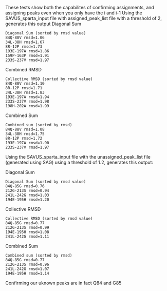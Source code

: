 These tests show both the capabilites of confirming assignments, and assigning peaks even when you only have the i and i-1
Using the SAVUS_sparta_input file with assigned_peak_list file with a threshold of 2, generates this output
Diagonal Sum
```
Diagonal Sum (sorted by rmsd value)
84Q-88V rmsd=1.06
34L-38H rmsd=1.67
8R-12P rmsd=1.73
193E-197A rmsd=1.86
159P-163P rmsd=1.91
233S-237V rmsd=1.97
```
Combined RMSD
```
Collective RMSD (sorted by rmsd value)
84Q-88V rmsd=1.10
8R-12P rmsd=1.71
34L-38H rmsd=1.83
193E-197A rmsd=1.94
233S-237V rmsd=1.98
198H-202A rmsd=1.99
```
Combined Sum
```
Combined sum (sorted by rmsd)
84Q-88V rmsd=1.08
34L-38H rmsd=1.75
8R-12P rmsd=1.72
193E-197A rmsd=1.90
233S-237V rmsd=1.97
```

Using the SAVUS_sparta_input file with the unassigned_peak_list file (generated using SAG) using a threshold of 1.2, generates this output:

Diagonal Sum
```
Diagonal Sum (sorted by rmsd value)
84Q-85G rmsd=0.76
212G-213S rmsd=0.94
241L-242G rmsd=1.03
194E-195H rmsd=1.20
```
Collective RMSD
```
Collective RMSD (sorted by rmsd value)
84Q-85G rmsd=0.77
212G-213S rmsd=0.99
194E-195H rmsd=1.08
241L-242G rmsd=1.11
```
Combined Sum
```
Combined sum (sorted by rmsd)
84Q-85G rmsd=0.77
212G-213S rmsd=0.96
241L-242G rmsd=1.07
194E-195H rmsd=1.14
```
Confirming our uknown peaks are in fact Q84 and G85
